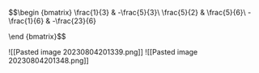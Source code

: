 
$$\begin {bmatrix} 
\frac{1}{3} & -\frac{5}{3}\\
\frac{5}{2} & \frac{5}{6}\\
-\frac{1}{6} & -\frac{23}{6}

\end {bmatrix}$$

![[Pasted image 20230804201339.png]]
![[Pasted image 20230804201348.png]]
